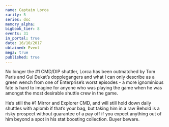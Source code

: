 ```yaml
---
name: Captain Lorca
rarity: 5
series: dsc
memory_alpha:
bigbook_tier: 8
events: 31
in_portal: true
date: 16/10/2017
obtained: Event
mega: true
published: true
---
```


No longer the #1 CMD/DIP shuttler, Lorca has been outmatched by Tom Paris and Gul Dukat’s dopplegangers and what I can only describe as a green wench from one of Enterprise’s worst episodes - a more ignominious fate is hard to imagine for anyone who was playing the game when he was amongst the most desirable shuttle crew in the game.

He’s still the #1 Mirror and Explorer CMD, and will still hold down daily shuttles with aplomb if that’s your bag, but taking him in a raw Behold is a risky prospect without guarantee of a pay off if you expect anything out of him beyond a spot in his stat boosting collection. Buyer beware.
